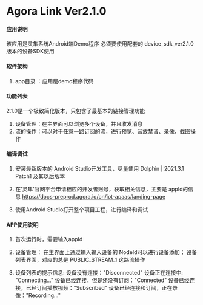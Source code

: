 #  Agora Link Ver2.1.0

#### 应用说明
该应用是灵隼系统Android端Demo程序
必须要使用配套的 device_sdk_ver2.1.0 版本的设备SDK使用

#### 软件架构
1. app目录         ：应用层demo程序代码


#### 功能列表
2.1.0是一个极致简化版本，只包含了最基本的链接管理功能
1. 设备管理：在主界面可以浏览多个设备，并且收发消息
2. 流的操作：可以对于任意一路订阅的流，进行预览、音放禁音、录像、截图操作

#### 编译调试
1. 安装最新版本的 Android Studio开发工具，尽量使用 Dolphin | 2021.3.1 Patch1 及其以后版本

2. 在'灵隼'官网平台申请相应的开发者账号，获取相关信息，主要是 appId的信息
   https://docs-preprod.agora.io/cn/iot-apaas/landing-page

3. 使用Android Studio打开整个项目工程，进行编译和调试


#### APP使用说明
1. 首次运行时，需要输入appId

2. 设备管理：
   在主界面上通过输入输入设备的 NodeId可以进行设备添加；
   设备列表界面，对应的总是 PUBLIC_STREAM_1 这路流操作

3. 设备列表的提示信息:
   设备没有连接："Disconnected"
   设备正在连接中: "Connecting..."
   设备已经连接，但是还没有订阅："Connected"
   设备已经连接，已经订阅播放视频："Subscribed"
   设备已经连接和订阅，正在录像："Recording..."


